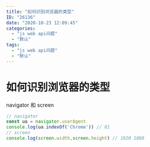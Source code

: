 ```yaml
---
title: "如何识别浏览器的类型"
ID: "26136"
date: "2020-10-23 12:09:45"
categories: 
  - "js web api问题"
  - "默认"
tags: 
  - "js web api问题"
  - "默认"
---
```


# 如何识别浏览器的类型

navigator 和 screen

``` js 
// navigator
const ua = navigator.userAgent
console.log(ua.indexOf('Chrome')) // 81
// screen
console.log(screen.width,screen.height) // 1920 1080
```
